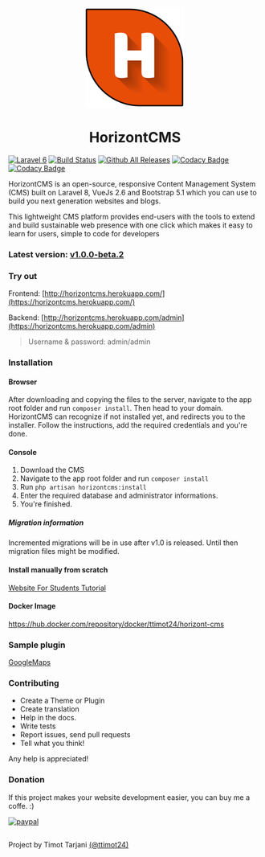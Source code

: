 <p align="center"><img src="https://github.com/ttimot24/HorizontCMS/blob/master/resources/logo.png" height="200"></p>

<h1 align="center">HorizontCMS</h1>

[![Laravel 6](https://img.shields.io/badge/Laravel-8-orange.svg)](http://laravel.com)
[![Build Status](https://travis-ci.com/ttimot24/HorizontCMS.svg?branch=master)](https://travis-ci.com/ttimot24/HorizontCMS)
[![Github All Releases](https://img.shields.io/github/downloads/ttimot24/horizontcms/total.svg)]()
[![Codacy Badge](https://api.codacy.com/project/badge/Grade/d645b6be9b6a42a8b6189cc32ea8f546)](https://www.codacy.com/app/ttimot24/HorizontCMS?utm_source=github.com&amp;utm_medium=referral&amp;utm_content=ttimot24/HorizontCMS&amp;utm_campaign=Badge_Grade)
[![Codacy Badge](https://api.codacy.com/project/badge/Coverage/d645b6be9b6a42a8b6189cc32ea8f546)](https://www.codacy.com/app/ttimot24/HorizontCMS?utm_source=github.com&utm_medium=referral&utm_content=ttimot24/HorizontCMS&utm_campaign=Badge_Coverage)

HorizontCMS is an open-source, responsive Content Management System (CMS) built on Laravel 8, VueJs 2.6 and Bootstrap 5.1 which you can use to build you next generation websites and blogs.

This lightweight CMS platform provides end-users with the tools to extend and build sustainable web presence with one click which makes it easy to learn for users, simple to code for developers


### Latest version: [v1.0.0-beta.2](https://github.com/ttimot24/HorizontCMS/releases/tag/v1.0.0-beta.2)

### Try out

Frontend: [http://horizontcms.herokuapp.com/](https://horizontcms.herokuapp.com/)

Backend: [http://horizontcms.herokuapp.com/admin](https://horizontcms.herokuapp.com/admin)

> Username & password: admin/admin

### Installation
#### Browser

After downloading and copying the files to the server, navigate to the app root folder and run ```composer install```. Then head to your domain. HorizontCMS can recognize if not installed yet, and redirects you to the installer. Follow the instructions, add the required credentials and you're done.

#### Console 

  1. Download the CMS
  2. Navigate to the app root folder and run ```composer install```
  3. Run ```php artisan horizontcms:install```
  4. Enter the required database and administrator informations.
  5. You're finished.

##### Migration information
  Incremented migrations will be in use after v1.0 is released. Until then migration files might be modified.

#### Install manually from scratch

  [Website For Students Tutorial](https://websiteforstudents.com/how-to-install-horizontcms-on-ubuntu-18-04-16-04-with-apache2/)
  
#### Docker Image
https://hub.docker.com/repository/docker/ttimot24/horizont-cms  
  
### Sample plugin

  [GoogleMaps](https://github.com/ttimot24/GoogleMaps)

### Contributing
  - Create a Theme or Plugin
  - Create translation
  - Help in the docs.
  - Write tests
  - Report issues, send pull requests
  - Tell what you think!
  
Any help is appreciated!

### Donation
If this project makes your website development easier, you can buy me a coffe. :)

[![paypal](https://www.paypalobjects.com/en_US/i/btn/btn_donateCC_LG.gif)](https://www.paypal.com/donate?hosted_button_id=73CV4FU4TNM3U)

##

Project by Timot Tarjani [(@ttimot24)](https://github.com/ttimot24)
